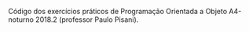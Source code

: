 Código dos exercícios práticos de Programação Orientada a Objeto A4-noturno 2018.2 (professor Paulo Pisani).
